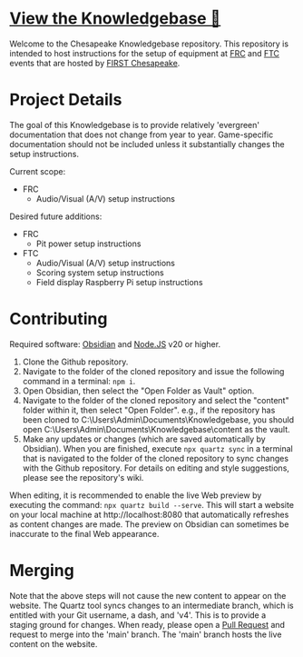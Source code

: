 # [View the Knowledgebase 🚀](https://firstchesapeake.github.io/Knowledgebase/)
Welcome to the Chesapeake Knowledgebase repository. This repository is intended to host instructions for the setup of equipment at [FRC](https://www.firstinspires.org/robotics/frc/) and [FTC](https://www.firstinspires.org/robotics/ftc/) events that are hosted by [FIRST Chesapeake](https://firstchesapeake.org/). 

# Project Details

The goal of this Knowledgebase is to provide relatively 'evergreen' documentation that does not change from year to year. Game-specific documentation should not be included unless it substantially changes the setup instructions.


Current scope:
- FRC
	- Audio/Visual (A/V) setup instructions

Desired future additions:
- FRC
	- Pit power setup instructions
- FTC
	- Audio/Visual (A/V) setup instructions
	- Scoring system setup instructions
	- Field display Raspberry Pi setup instructions

# Contributing
Required software: [Obsidian](https://obsidian.md) and [Node.JS](https://nodejs.org) v20 or higher.
1. Clone the Github repository.
2. Navigate to the folder of the cloned repository and issue the following command in a terminal:
   `npm i`.
3. Open Obsidian, then select the "Open Folder as Vault" option.
4. Navigate to the folder of the cloned repository and select the "content" folder within it, then select "Open Folder".
e.g., if the repository has been cloned to C:\\Users\\Admin\\Documents\\Knowledgebase, you should open C:\\Users\\Admin\\Documents\\Knowledgebase\\content as the vault.
5. Make any updates or changes (which are saved automatically by Obsidian). When you are finished, execute
   `npx quartz sync` in a terminal that is navigated to the folder of the cloned repository to sync changes with the Github repository.
   For details on editing and style suggestions, please see the repository's wiki.

When editing, it is recommended to enable the live Web preview by executing the command:
`npx quartz build --serve`. This will start a website on your local machine at http://localhost:8080 that automatically refreshes as content changes are made. The preview on Obsidian can sometimes be inaccurate to the final Web appearance.



# Merging
Note that the above steps will not cause the new content to appear on the website. The Quartz tool syncs changes to an intermediate branch, which is entitled with your Git username, a dash, and 'v4'.
This is to provide a staging ground for changes. When ready, please open a [Pull Request](https://github.com/FIRSTChesapeake/Knowledgebase/pulls) and request to merge into the 'main' branch.
The 'main' branch hosts the live content on the website.




